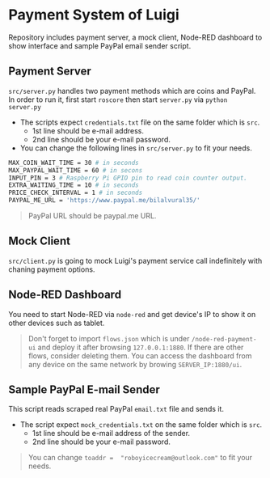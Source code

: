 # Payment System of Luigi
Repository includes payment server, a mock client, Node-RED dashboard to show interface and sample PayPal email sender script.

## Payment Server
`src/server.py` handles two payment methods which are coins and PayPal.
In order to run it, first start `roscore` then start `server.py` via `python server.py`
* The scripts expect `credentials.txt` file on the same folder which is `src`.
	* 1st line should be e-mail address.
	* 2nd line should be your e-mail password.
* You can change the following lines in `src/server.py` to fit your needs.
```bash
MAX_COIN_WAIT_TIME = 30 # in seconds
MAX_PAYPAL_WAIT_TIME = 60 # in secons
INPUT_PIN = 3 # Raspberry Pi GPIO pin to read coin counter output.
EXTRA_WAITING_TIME = 10 # in seconds
PRICE_CHECK_INTERVAL = 1 # in seconds
PAYPAL_ME_URL = 'https://www.paypal.me/bilalvural35/'
```
> PayPal URL should be paypal.me URL.
## Mock Client
`src/client.py` is going to mock Luigi's payment service call indefinitely with chaning payment options.

## Node-RED Dashboard
You need to start Node-RED via `node-red` and get device's IP to show it on other devices such as tablet.
> Don't forget to import `flows.json` which is under `/node-red-payment-ui` and deploy it after browsing `127.0.0.1:1880`.
> If there are other flows, consider deleting them.
> You can access the dashboard from any device on the same network by browing `SERVER_IP:1880/ui`.

## Sample PayPal E-mail Sender
This script reads scraped real PayPal `email.txt` file and sends it.
* The script expect `mock_credentials.txt` on the same folder which is `src`.
	* 1st line should be e-mail address of the sender.
	* 2nd line should be your e-mail password.
> You can change `toaddr =  "roboyicecream@outlook.com"` to fit your needs.